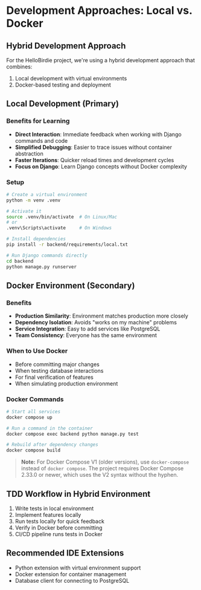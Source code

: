 # Development Approaches: Local vs. Docker

## Hybrid Development Approach

For the HelloBirdie project, we're using a hybrid development approach that combines:

1. Local development with virtual environments
2. Docker-based testing and deployment

## Local Development (Primary)

### Benefits for Learning

- **Direct Interaction**: Immediate feedback when working with Django commands and code
- **Simplified Debugging**: Easier to trace issues without container abstraction
- **Faster Iterations**: Quicker reload times and development cycles
- **Focus on Django**: Learn Django concepts without Docker complexity

### Setup

```bash
# Create a virtual environment
python -m venv .venv

# Activate it
source .venv/bin/activate  # On Linux/Mac
# or
.venv\Scripts\activate     # On Windows

# Install dependencies
pip install -r backend/requirements/local.txt

# Run Django commands directly
cd backend
python manage.py runserver
```

## Docker Environment (Secondary)

### Benefits

- **Production Similarity**: Environment matches production more closely
- **Dependency Isolation**: Avoids "works on my machine" problems
- **Service Integration**: Easy to add services like PostgreSQL
- **Team Consistency**: Everyone has the same environment

### When to Use Docker

- Before committing major changes
- When testing database interactions
- For final verification of features
- When simulating production environment

### Docker Commands

```bash
# Start all services
docker compose up

# Run a command in the container
docker compose exec backend python manage.py test

# Rebuild after dependency changes
docker compose build
```

> **Note:** For Docker Compose V1 (older versions), use `docker-compose` instead of `docker compose`. The project requires Docker Compose 2.33.0 or newer, which uses the V2 syntax without the hyphen.

## TDD Workflow in Hybrid Environment

1. Write tests in local environment
2. Implement features locally
3. Run tests locally for quick feedback
4. Verify in Docker before committing
5. CI/CD pipeline runs tests in Docker

## Recommended IDE Extensions

- Python extension with virtual environment support
- Docker extension for container management
- Database client for connecting to PostgreSQL
